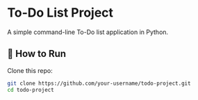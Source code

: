 # To-Do List Project

A simple command-line To-Do list application in Python.

## 📌 How to Run

Clone this repo:
```bash
git clone https://github.com/your-username/todo-project.git
cd todo-project
